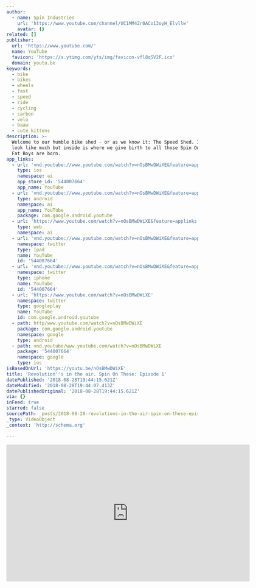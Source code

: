 ```yaml
---
author:
  - name: Spin Industries
    url: 'https://www.youtube.com/channel/UC1MM42r0ACo13oyH_Elvllw'
    avatar: {}
related: []
publisher:
  url: 'https://www.youtube.com/'
  name: YouTube
  favicon: 'https://s.ytimg.com/yts/img/favicon-vfl8qSV2F.ico'
  domain: youtu.be
keywords:
  - bike
  - bikes
  - wheels
  - fast
  - speed
  - ride
  - cycling
  - carbon
  - velo
  - baaw
  - cute kittens
description: >-
  Welcome to our humble bike shed - or as we know it: The Speed Shed. It may not
  look like much but inside is where we give birth to all those Spin On These
  Fat Boys are born.
app_links:
  - url: 'vnd.youtube://www.youtube.com/watch?v=nOsBMwDWiXE&feature=applinks'
    type: ios
    namespace: ai
    app_store_id: '544007664'
    app_name: YouTube
  - url: 'vnd.youtube://www.youtube.com/watch?v=nOsBMwDWiXE&feature=applinks'
    type: android
    namespace: ai
    app_name: YouTube
    package: com.google.android.youtube
  - url: 'https://www.youtube.com/watch?v=nOsBMwDWiXE&feature=applinks'
    type: web
    namespace: ai
  - url: 'vnd.youtube://www.youtube.com/watch?v=nOsBMwDWiXE&feature=applinks'
    namespace: twitter
    type: ipad
    name: YouTube
    id: '544007664'
  - url: 'vnd.youtube://www.youtube.com/watch?v=nOsBMwDWiXE&feature=applinks'
    namespace: twitter
    type: iphone
    name: YouTube
    id: '544007664'
  - url: 'https://www.youtube.com/watch?v=nOsBMwDWiXE'
    namespace: twitter
    type: googleplay
    name: YouTube
    id: com.google.android.youtube
  - path: http/www.youtube.com/watch?v=nOsBMwDWiXE
    package: com.google.android.youtube
    namespace: google
    type: android
  - path: vnd.youtube/www.youtube.com/watch?v=nOsBMwDWiXE
    package: '544007664'
    namespace: google
    type: ios
isBasedOnUrl: 'https://youtu.be/nOsBMwDWiXE'
title: 'Revolution''s in the air. Spin On These: Episode 1'
datePublished: '2018-08-28T19:44:15.621Z'
dateModified: '2018-08-28T19:44:07.413Z'
datePublishedOriginal: '2018-08-28T19:44:15.621Z'
via: {}
inFeed: true
starred: false
sourcePath: _posts/2018-08-28-revolutions-in-the-air-spin-on-these-episode-1.md
_type: VideoObject
_context: 'http://schema.org'

---
```

<iframe src="https://cdn.embedly.com/widgets/media.html?src=https%3A%2F%2Fwww.youtube.com%2Fembed%2FnOsBMwDWiXE%3Ffeature%3Doembed&amp;url=http%3A%2F%2Fwww.youtube.com%2Fwatch%3Fv%3DnOsBMwDWiXE&amp;image=https%3A%2F%2Fi.ytimg.com%2Fvi%2FnOsBMwDWiXE%2Fhqdefault.jpg&amp;key=a715cf41cc93453ca338d350cd26f87b&amp;type=text%2Fhtml&amp;schema=youtube" width="640" height="360" scrolling="no" frameborder="0" allowfullscreen="true" style=""></iframe>